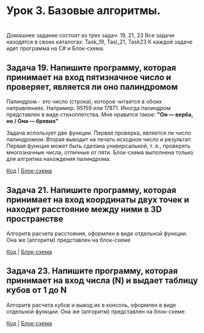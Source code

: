 
#
# Урок 3. Базовые алгоритмы.
#

Домашнее задание состоит из трех задач: 19, 21, 23
Все задачи назодятся в своих каталогах: Task_19, Tasl_21, Task23
К каждой задаче идет программа на C# и Блок-схема.

## Задача 19. Напишите программу, которая принимает на вход пятизначное число и проверяет, является ли оно палиндромом
Палиндром - это число (строка), которое читается в обоих направлениях. Например: 95159 или 17871.
Иногда палиндром представлен в виде стихоплетства. Мне нравится такое:
    __"Он — верба, но / Она — бревно"__

Задача использует две функции. Первая проверка, является ли число палиндромом. Вторая выводит на печать исходное число 
и результат. Первая функция может быть сделана универсальной, т. е., проверять многозначные числа, отличные от пяти.
Блок-схема выполнена только для алгритма нахождения палиндрома.

[Код](Task_19/Program.cs) | [Блок-схема](Task_19/diagram.drawio.png)


## Задача 21. Напишите программу, которая принимает на вход координаты двух точек и находит расстояние между ними в 3D пространстве
Алгоритв расчета расстояния, оформлен в виде отдельной функции. Она же (алгоритм) представлен на блок-схеме

[Код](Task_21/Program.cs) | [Блок-схема](Task_21/diagram.drawio.png)


## Задача 23. Напишите программу, которая принимает на вход числа (N) и выдает таблицу кубов от 1 до N
Алгоритв расчета кубов и вывод их в консоль, оформлен в виде отдельной функции. Она же (алгоритм) представлен на блок-схеме

[Код](Task_23/Program.cs) | [Блок-схема](Task_23/diagram.drawio.png)


